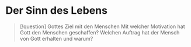 # Der Sinn des Lebens

> [!question] Gottes Ziel mit den Menschen
> Mit welcher Motivation hat Gott den Menschen geschaffen? Welchen Auftrag hat der Mensch von Gott erhalten und warum?

